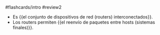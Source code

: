 #flashcards/intro
#review2

- Es {{el conjunto de dispositivos de red (routers) interconectados}}.
- Los routers permiten {{el reenvío de paquetes entre hosts (sistemas finales)}}.